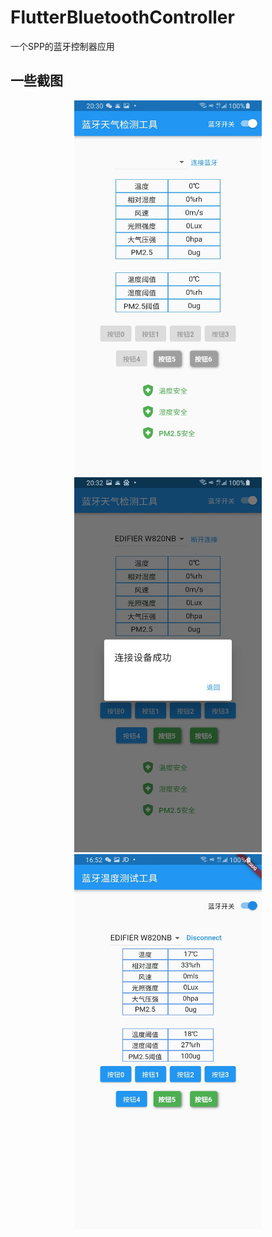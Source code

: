 # FlutterBluetoothController


一个SPP的蓝牙控制器应用
## 一些截图
<div align="center"> <img src="img_1.png" width = 300 height = 600 /> </div>
<div align="center"> <img src="img_2.png" width = 300 height = 600 /> </div>
<div align="center"> <img src="img.png" width = 300 height = 600 /> </div>

